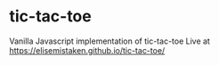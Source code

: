 # tic-tac-toe
Vanilla Javascript implementation of tic-tac-toe
Live at https://elisemistaken.github.io/tic-tac-toe/